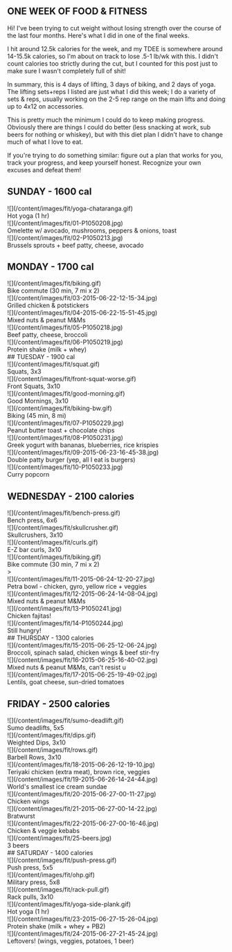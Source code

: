 
## ONE WEEK OF FOOD & FITNESS

Hi! I've been trying to cut weight without losing strength over the course of the last four months. Here's what I did in one of the final weeks.

I hit around 12.5k calories for the week, and my TDEE is somewhere around 14-15.5k calories, so I'm about on track to lose .5-1 lb/wk with this. I didn't count calories too strictly during the cut, but I counted for this post just to make sure I wasn't completely full of shit!

In summary, this is 4 days of lifting, 3 days of biking, and 2 days of yoga. The lifting sets+reps I listed are just what I did this week; I do a variety of sets & reps, usually working on the 2-5 rep range on the main lifts and doing up to 4x12 on accessories.

This is pretty much the minimum I could do to keep making progress. Obviously there are things I could do better (less snacking at work, sub beers for nothing or whiskey), but with this diet plan I didn't have to change much of what I love to eat.

If you're trying to do something similar: figure out a plan that works for you, track your progress, and keep yourself honest. Recognize your own excuses and defeat them!


## SUNDAY - 1600 cal
<div class="day">

<div class="flow">
![](/content/images/fit/yoga-chataranga.gif)
<br>Hot yoga (1 hr)
</div>


<div class="flow">
![](/content/images/fit/01-P1050208.jpg)
<br>Omelette w/ avocado, mushrooms, peppers & onions, toast
</div>

<div class="flow">
![](/content/images/fit/02-P1050213.jpg)
<br>Brussels sprouts + beef patty, cheese, avocado
</div>
</div>

## MONDAY - 1700 cal
<div class="day">
<div class="flow">
![](/content/images/fit/biking.gif)
<br>Bike commute (30 min, 7 mi x 2)
</div>

<div class="flow">
![](/content/images/fit/03-2015-06-22-12-15-34.jpg)
<br>Grilled chicken & potstickers
</div>

<div class="flow">
![](/content/images/fit/04-2015-06-22-15-51-45.jpg)
<br>Mixed nuts & peanut M&Ms
</div>

<div class="flow">
![](/content/images/fit/05-P1050218.jpg)
<br>Beef patty, cheese, broccoli
</div>

<div class="flow">
![](/content/images/fit/06-P1050219.jpg)
<br>Protein shake (milk + whey)
</div>
</div>
## TUESDAY - 1900 cal
<div class="day">


<div class="flow">
![](/content/images/fit/squat.gif)
<br>Squats, 3x3
</div>
<div class="flow">
![](/content/images/fit/front-squat-worse.gif)
<br>Front Squats, 3x10
</div>
<div class="flow">
![](/content/images/fit/good-morning.gif)
<br>Good Mornings, 3x10
</div>

<div class="flow">
![](/content/images/fit/biking-bw.gif)
<br>Biking (45 min, 8 mi)
</div>

<div class="flow">
![](/content/images/fit/07-P1050229.jpg)
<br>Peanut butter toast + chocolate chips
</div>
<div class="flow">
![](/content/images/fit/08-P1050231.jpg)
<br>Greek yogurt with bananas, blueberries, rice krispies
</div>
<div class="flow">
![](/content/images/fit/09-2015-06-23-16-45-38.jpg)
<br>Double patty burger (yep, all I eat is burgers)
</div>
<div class="flow">
![](/content/images/fit/10-P1050233.jpg)
<br>Curry popcorn
</div>
</div>

## WEDNESDAY - 2100 calories
<div class="day">

<div class="flow">
![](/content/images/fit/bench-press.gif)
<br>Bench press, 6x6
</div>

<div class="flow">
![](/content/images/fit/skullcrusher.gif)
<br>Skullcrushers, 3x10
</div>

<div class="flow">
![](/content/images/fit/curls.gif)
<br>E-Z bar curls, 3x10
</div>

<div class="flow">
![](/content/images/fit/biking.gif)
<br>Bike commute (30 min, 7 mi x 2)
</div>>

<div class="flow">
![](/content/images/fit/11-2015-06-24-12-20-27.jpg)
<br>Petra bowl - chicken, gyro, yellow rice + veggies
</div>
<div class="flow">
![](/content/images/fit/12-2015-06-24-14-08-04.jpg)
<br>Mixed nuts & peanut M&Ms
</div>
<div class="flow">
![](/content/images/fit/13-P1050241.jpg)
<br>Chicken fajitas!
</div>
<div class="flow">
![](/content/images/fit/14-P1050244.jpg)
<br>Still hungry!
</div>
</div>
## THURSDAY - 1300 calories
<div class="day"> 
<div class="flow">
![](/content/images/fit/15-2015-06-25-12-06-24.jpg)
<br>Broccoli, spinach salad, chicken wings & beef stir-fry
</div>
<div class="flow">
![](/content/images/fit/16-2015-06-25-16-40-02.jpg)
<br>Mixed nuts & peanut M&Ms, can't resist u
</div>

<div class="flow">
![](/content/images/fit/17-2015-06-25-19-49-02.jpg)
<br>Lentils, goat cheese, sun-dried tomatoes
</div>
</div>

## FRIDAY - 2500 calories
<div class="day">

<div class="flow">
![](/content/images/fit/sumo-deadlift.gif)
<br>Sumo deadlifts, 5x5
</div>

<div class="flow">
![](/content/images/fit/dips.gif)
<br>Weighted Dips, 3x10
</div>

<div class="flow">
![](/content/images/fit/rows.gif)
<br>Barbell Rows, 3x10
</div>

<div class="flow">
![](/content/images/fit/18-2015-06-26-12-19-10.jpg)
<br>Teriyaki chicken (extra meat), brown rice, veggies
</div>
<div class="flow">
![](/content/images/fit/19-2015-06-26-14-24-44.jpg)
<br>World's smallest ice cream sundae
</div>
<div class="flow">
![](/content/images/fit/20-2015-06-27-00-11-27.jpg)
<br>Chicken wings
</div>
<div class="flow">
![](/content/images/fit/21-2015-06-27-00-14-22.jpg)
<br>Bratwurst
</div>
<div class="flow">
![](/content/images/fit/22-2015-06-27-00-16-46.jpg)
<br>Chicken & veggie kebabs
</div>
<div class="flow">
![](/content/images/fit/25-beers.jpg)
<br>3 beers
</div>
</div>
## SATURDAY - 1400 calories
<div class="day">

<div class="flow">
![](/content/images/fit/push-press.gif)
<br>Push press, 5x5
</div>

<div class="flow">
![](/content/images/fit/ohp.gif)
<br>Military press, 5x8
</div>

<div class="flow">
![](/content/images/fit/rack-pull.gif)
<br>Rack pulls, 3x10
</div>

<div class="flow">
![](/content/images/fit/yoga-side-plank.gif)
<br>Hot yoga (1 hr)
</div>


<div class="flow">
![](/content/images/fit/23-2015-06-27-15-26-04.jpg)
<br>Protein shake (milk + whey + PB2)
</div>
<div class="flow">
![](/content/images/fit/24-2015-06-27-21-45-24.jpg)
<br>Leftovers! (wings, veggies, potatoes, 1 beer)
</div>
</div>